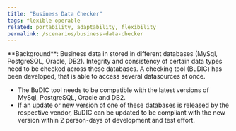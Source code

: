 ```yaml
---
title: "Business Data Checker"
tags: flexible operable
related: portability, adaptability, flexibility 
permalink: /scenarios/business-data-checker
---
```


<div class="arc42-help" markdown="1">
**Background**: Business data in stored in different databases (MySql, PostgreSQL, Oracle, DB2).
Integrity and consistency of certain data types need to be checked across these databases.
A checking tool (BuDIC) has been developed, that is able to access several datasources at once.

* The BuDIC tool needs to be compatible with the latest versions of MySql, PostgreSQL, Oracle and DB2.
* If an update or new version of one of these databases is released by the respective vendor, BuDIC can be updated to be compliant with the new version within 2 person-days of development and test effort.
</div><br>







